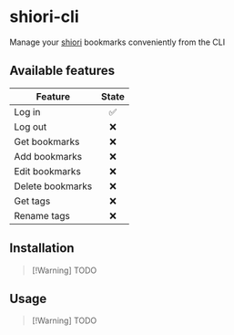 # shiori-cli

Manage your [shiori](https://github.com/go-shiori/shiori) bookmarks conveniently from the CLI

## Available features

| Feature          | State |
| ---------------- | :---: |
| Log in           |  ✅   |
| Log out          |  ❌   |
| Get bookmarks    |  ❌   |
| Add bookmarks    |  ❌   |
| Edit bookmarks   |  ❌   |
| Delete bookmarks |  ❌   |
| Get tags         |  ❌   |
| Rename tags      |  ❌   |

## Installation

> [!Warning] TODO

## Usage

> [!Warning] TODO
